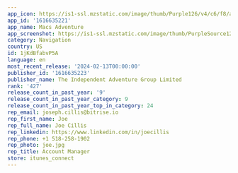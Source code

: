 ```yaml
---
app_icon: https://is1-ssl.mzstatic.com/image/thumb/Purple126/v4/c6/f8/a1/c6f8a17d-6c02-8bea-8c84-29696a4d1b40/AppIcon-0-0-1x_U007emarketing-0-7-0-85-220.png/1024x1024bb.png
app_id: '1616635221'
app_name: Macs Adventure
app_screenshot: https://is1-ssl.mzstatic.com/image/thumb/PurpleSource126/v4/22/63/1c/22631c7a-c241-9551-6ffe-7788729b036c/5a08e779-b492-4d53-ac23-0f4901988757_Simulator_Screenshot_-_iPhone_8_Plus_-_2023-09-22_at_16.56.03.png/1242x2208bb.png
category: Navigation
country: US
id: 1jKdBfabvP5A
language: en
most_recent_release: '2024-02-13T00:00:00'
publisher_id: '1616635223'
publisher_name: The Independent Adventure Group Limited
rank: '427'
release_count_in_past_year: '9'
release_count_in_past_year_category: 9
release_count_in_past_year_top_in_category: 24
rep_email: joseph.cillis@bitrise.io
rep_first_name: Joe
rep_full_name: Joe Cillis
rep_linkedin: https://www.linkedin.com/in/joecillis
rep_phone: +1 518-258-1902
rep_photo: joe.jpg
rep_title: Account Manager
store: itunes_connect
---
```

